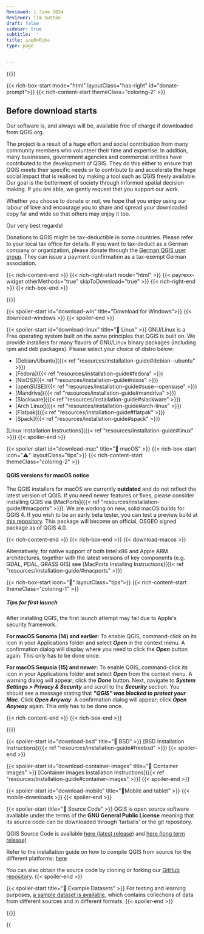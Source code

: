 ```yaml
---
Reviewed: 1 June 2024
Reviewer: Tim Sutton
draft: false
sidebar: true
subtitle: ''
title: გადმოწერა
type: page


---
```

{{<content-start >}}

{{< rich-box-start mode="html" layoutClass="has-right" id="donate-prompt">}} {{< rich-content-start themeClass="coloring-2" >}}
## Before download starts
Our software is, and always will be, available free of charge if downloaded from QGIS.org.

The project is a result of a huge effort and social contribution from many community members who volunteer their time and expertise. In addition, many businesses, government agencies and commercial entities have contributed to the development of QGIS. They do this either to ensure that QGIS meets their specific needs or to contribute to and accelerate the huge social impact that is realised by making a tool such as QGIS freely available. Our goal is the betterment of society through informed spatial decision making. If you are able, we gently request that you support our work.

Whether you choose to donate or not, we hope that you enjoy using our labour of love and encourage you to share and spread your downloaded copy far and wide so that others may enjoy it too.

Our very best regards!

<p class="is-size-7 has-text-weight-medium">
Donations to QGIS might be tax-deductible in some countries. Please refer to your local tax office for details. If you want to tax-deduct as a German company or organization, please donate through the <a href="https://qgis.de/doku.php/verein/spenden">German QGIS user group</a>. They can issue a payment confirmation as a tax-exempt German association.
</p>

{{< rich-content-end >}} {{< rich-right-start mode="html" >}} {{< payrexx-widget otherMethods="true" skipToDownload="true" >}} {{< rich-right-end >}} {{< rich-box-end >}}

{{<download-platforms-start >}}

{{< spoiler-start id="download-win" title="Download for Windows">}} {{< download-windows >}} {{< spoiler-end >}}

{{< spoiler-start id="download-linux" title="🐧 Linux" >}} GNU/Linux is a Free operating system built on the same principles that QGIS is built on. We provide installers for many flavors of GNU/Linux binary packages (including rpm and deb packages). Please select your choice of distro below:
- [Debian/Ubuntu]({{< ref "resources/installation-guide#debian--ubuntu" >}})
- [Fedora]({{< ref "resources/installation-guide#fedora" >}})
- [NixOS]({{< ref "resources/installation-guide#nixos" >}})
- [openSUSE]({{< ref "resources/installation-guide#suse--opensuse" >}})
- [Mandriva]({{< ref "resources/installation-guide#mandriva" >}})
- [Slackware]({{< ref "resources/installation-guide#slackware" >}})
- [Arch Linux]({{< ref "resources/installation-guide#arch-linux" >}})
- [Flatpak]({{< ref "resources/installation-guide#flatpak" >}})
- [Spack]({{< ref "resources/installation-guide#spack" >}})

[Linux Installation Instructions]({{< ref "resources/installation-guide#linux" >}}) {{< spoiler-end >}}

{{< spoiler-start id="download-mac" title="🍏 macOS" >}} {{< rich-box-start icon="⚠️" layoutClass="tips">}} {{< rich-content-start themeClass="coloring-2" >}}
#### QGIS versions for macOS notice
The QGIS installers for macOS are currently **outdated** and do not reflect the latest version of QGIS. If you need newer features or fixes, please consider installing QGIS via [MacPorts]({{< ref "resources/installation-guide/#macports" >}}). We are working on new, solid macOS builds for QGIS 4. If you wish to be an early beta tester, you can test a preview build at [this repository](https://github.com/opengisch/qgis-notarize). This package will become an official, OSGEO signed package as of QGIS 4.0.

{{< rich-content-end >}} {{< rich-box-end >}} {{< download-macos >}}

Alternatively, for native support of both Intel x86 and Apple ARM architectures, together with the latest versions of key components (e.g. GDAL, PDAL, GRASS GIS) see [MacPorts Installing Instructions]({{< ref "resources/installation-guide/#macports" >}})

{{< rich-box-start icon="💁" layoutClass="tips">}} {{< rich-content-start themeClass="coloring-1" >}}
##### Tips for first launch
After installing QGIS, the first launch attempt may fail due to Apple's security framework.

**For macOS Sonoma (14) and earlier:** To enable QGIS, command-click on its icon in your Applications folder and select ***Open*** in the context menu. A confirmation dialog will display where you need to click the ***Open*** button again. This only has to be done once.

**For macOS Sequoia (15) and newer:** To enable QGIS, command-click its icon in your Applications folder and select ***Open*** from the context menu. A warning dialog will appear; click the ***Done*** button. Next, navigate to ***System Settings > Privacy & Security*** and scroll to the ***Security*** section. You should see a message stating that ***"QGIS" was blocked to protect your Mac***. Click ***Open Anyway***. A confirmation dialog will appear; click ***Open Anyway*** again. This only has to be done once.

{{< rich-content-end >}} {{< rich-box-end >}}

{{<spoiler-end >}}

{{< spoiler-start id="download-bsd" title="👿 BSD" >}} [BSD Installation Instructions]({{< ref "resources/installation-guide#freebsd" >}}) {{< spoiler-end >}}

{{< spoiler-start id="download-container-images" title="🐳 Container Images" >}} [Container Images Installation Instructions]({{< ref "resources/installation-guide#container-images" >}}) {{< spoiler-end >}}

{{< spoiler-start id="download-mobile" title="📱Mobile and tablet" >}} {{< mobile-downloads >}} {{< spoiler-end >}}

{{< spoiler-start title="📃 Source Code" >}} QGIS is open source software available under the terms of the <b>GNU General Public License</b> meaning that its source code can be downloaded through 'tarballs' or the git repository.

QGIS Source Code is available <a href="/downloads/qgis-latest.tar.bz2">here (latest release)</a> and <a href="/downloads/qgis-latest-ltr.tar.bz2">here (long term release)</a>

Refer to the installation guide on how to compile QGIS from source for the different platforms: [here](https://github.com/qgis/QGIS/blob/master/INSTALL.md)

You can also obtain the source code by cloning or forking our <a href="https://github.com/qgis/QGIS">GitHub repository</a>. {{< spoiler-end >}}

{{< spoiler-start title="🗾 Example Datasets" >}} For testing and learning purposes, [a sample dataset is available](https://docs.qgis.org/latest/en/docs/user_manual/introduction/getting_started.html#downloading-sample-data), which contains collections of data from different sources and in different formats. {{< spoiler-end >}}

{{<download-platforms-end >}}

{{<script src="js/spoiler.js" >}}

{{<content-end >}}
